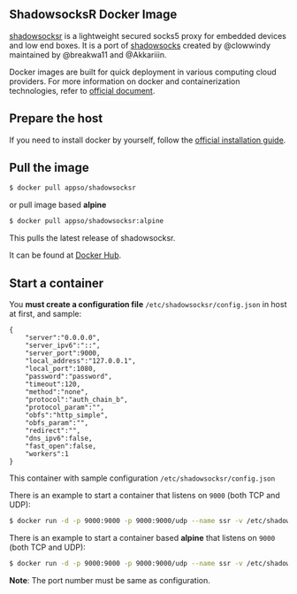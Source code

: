 ## ShadowsocksR Docker Image

[shadowsocksr][1] is a lightweight secured socks5 proxy for embedded devices and low end boxes.
It is a port of [shadowsocks][2] created by @clowwindy maintained by @breakwa11 and @Akkariiin.

Docker images are built for quick deployment in various computing cloud providers.
For more information on docker and containerization technologies, refer to [official document][3].

## Prepare the host

If you need to install docker by yourself, follow the [official installation guide][4].

## Pull the image

```bash
$ docker pull appso/shadowsocksr
```

or pull image based **alpine**

```bash
$ docker pull appso/shadowsocksr:alpine
```


This pulls the latest release of shadowsocksr.

It can be found at [Docker Hub][5].

## Start a container

You **must create a configuration file**  `/etc/shadowsocksr/config.json` in host at first, and sample:

```
{
    "server":"0.0.0.0",
    "server_ipv6":"::",
    "server_port":9000,
    "local_address":"127.0.0.1",
    "local_port":1080,
    "password":"password",
    "timeout":120,
    "method":"none",
    "protocol":"auth_chain_b",
    "protocol_param":"",
    "obfs":"http_simple",
    "obfs_param":"",
    "redirect":"",
    "dns_ipv6":false,
    "fast_open":false,
    "workers":1
}
```

This container with sample configuration `/etc/shadowsocksr/config.json`

There is an example to start a container that listens on `9000` (both TCP and UDP):

```bash
$ docker run -d -p 9000:9000 -p 9000:9000/udp --name ssr -v /etc/shadowsocksr:/etc/shadowsocksr appso/shadowsocksr
```

There is an example to start a container based **alpine** that listens on `9000` (both TCP and UDP):

```bash
$ docker run -d -p 9000:9000 -p 9000:9000/udp --name ssr -v /etc/shadowsocksr:/etc/shadowsocksr appso/shadowsocksr:alpine
```

**Note**: The port number must be same as configuration.

[1]: https://github.com/AppSo/shadowsocksr
[2]: https://shadowsocks.org/en/index.html
[3]: https://docs.docker.com/
[4]: https://docs.docker.com/install/
[5]: https://hub.docker.com/r/appso/shadowsocksr/
